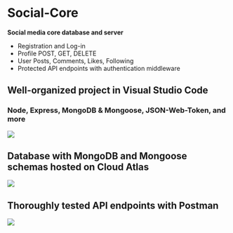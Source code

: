 # Social-Core

**Social media core database and server**
- Registration and Log-in
- Profile POST, GET, DELETE
- User Posts, Comments, Likes, Following
- Protected API endpoints with authentication middleware


## Well-organized project in Visual Studio Code
### Node, Express, MongoDB & Mongoose, JSON-Web-Token, and more

![](https://media.giphy.com/media/VoK2UhTny7o29VaTqC/source.gif)



## Database with MongoDB and Mongoose schemas hosted on Cloud Atlas

![](https://media.giphy.com/media/5lEUJqa0Uluy5D8deu/source.gif)



## Thoroughly tested API endpoints with Postman

![](https://media.giphy.com/media/BCAPgH3kV7E91OjdfP/source.gif)
